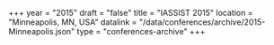 +++
year = "2015"
draft = "false"
title = "IASSIST 2015"
location = "Minneapolis, MN, USA"
datalink = "/data/conferences/archive/2015-Minneapolis.json"
type = "conferences-archive"
+++
